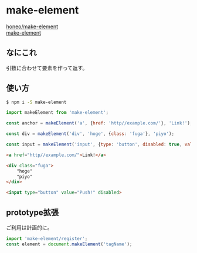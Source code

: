 # make-element
[honeo/make-element](https://github.com/honeo/make-element)  
[make-element](https://www.npmjs.com/package/make-element)

## なにこれ
引数に合わせて要素を作って返す。

## 使い方
```sh
$ npm i -S make-element
```
```js
import makeElement from 'make-element';

const anchor = makeElement('a', {href: 'http//example.com/'}, 'Link!');

const div = makeElement('div', 'hoge', {class: 'fuga'}, 'piyo');

const input = makeElement('input', {type: 'button', disabled: true, value: 'Push!'});
```
```html
<a href="http//example.com/">Link!</a>

<div class="fuga">
	"hoge"
	"piyo"
</div>

<input type="button" value="Push!" disabled>
```

## prototype拡張
ご利用は計画的に。
```js
import 'make-element/register';
const element = document.makeElement('tagName');
```
